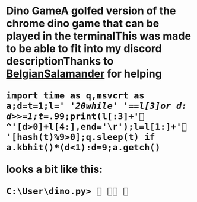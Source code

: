 # Dino Game<!-- METAimport time as q,msvcrt as a;d=t=1;l=' '*20while' '==l[3]or d: d>>=1;t*=.99;print(l[:3]+'🦖^'[d>0]+l[4:],end='\r');l=l[1:]+'🌵 '[hash(t)%9>0];q.sleep(t) if a.kbhit()*(d<1):d=9;a.getch() META -->A golfed version of the chrome dino game that can be played in the terminalThis was made to be able to fit into my discord descriptionThanks to [BelgianSalamander](https://github.com/BelgianSalamander) for helping<pre><code class="language-python">import time as q,msvcrt as a;d=t=1;l=' '*20while' '==l[3]or d: d>>=1;t*=.99;print(l[:3]+'🦖^'[d>0]+l[4:],end='\r');l=l[1:]+'🌵 '[hash(t)%9>0];q.sleep(t) if a.kbhit()*(d<1):d=9;a.getch()</code></pre>looks a bit like this:<pre><code class="language-">C:\User\dino.py>   🦖    🌵🌵      🌵   </code></pre>
<!-- LAST EDITED Wed Nov  8 14:23:42 2023 LAST EDITED-->